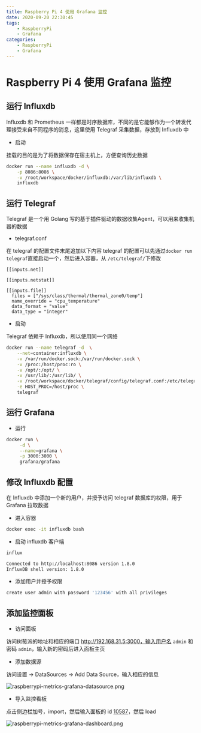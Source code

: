 ```yaml
---
title: Raspberry Pi 4 使用 Grafana 监控
date: 2020-09-20 22:30:45
tags:
    - RaspberryPi
    - Grafana
categories: 
    - RaspberryPi
    - Grafana
---
```


# Raspberry Pi 4 使用 Grafana 监控

## 运行 Influxdb

Influxdb 和 Prometheus 一样都是时序数据库，不同的是它能够作为一个转发代理接受来自不同程序的消息，这里使用 Telegraf 采集数据，存放到 Influxdb 中

- 启动

挂载的目的是为了将数据保存在宿主机上，方便查询历史数据

```bash
docker run --name influxdb -d \
	-p 8086:8086 \
	-v /root/workspace/docker/influxdb:/var/lib/influxdb \
	influxdb
```

## 运行 Telegraf

Telegraf 是一个用 Golang 写的基于插件驱动的数据收集Agent，可以用来收集机器的数据

- telegraf.conf

在 telegraf 的配置文件末尾追加以下内容
telegraf 的配置可以先通过`docker run telegraf`直接启动一个，然后进入容器，从 `/etc/telegraf/`下修改

```
[[inputs.net]]

[[inputs.netstat]]

[[inputs.file]]
  files = ["/sys/class/thermal/thermal_zone0/temp"]
  name_override = "cpu_temperature"
  data_format = "value"
  data_type = "integer"
```

- 启动

Telegraf 依赖于 Influxdb，所以使用同一个网络

```bash
docker run --name telegraf -d  \
	--net=container:influxdb \
	-v /var/run/docker.sock:/var/run/docker.sock \
	-v /proc:/host/proc:ro \
	-v /opt/:/opt/ \
	-v /usr/lib/:/usr/lib/ \
	-v /root/workspace/docker/telegraf/config/telegraf.conf:/etc/telegraf/telegraf.conf \
	-e HOST_PROC=/host/proc \
	telegraf
```

## 运行 Grafana 

- 运行

```bash
docker run \
     -d \
     --name=grafana \
     -p 3000:3000 \
     grafana/grafana
```

## 修改 Influxdb 配置

在 Influxdb 中添加一个新的用户，并授予访问 telegraf 数据库的权限，用于 Grafana 拉取数据

- 进入容器

```bash
docker exec -it influxdb bash 
```

- 启动 influxdb 客户端 

```bash
influx

Connected to http://localhost:8086 version 1.8.0
InfluxDB shell version: 1.8.0
```

- 添加用户并授予权限

```bash
create user admin with password '123456' with all privileges
```

## 添加监控面板

- 访问面板

访问树莓派的地址和相应的端口 http://192.168.31.5:3000，输入用户名 `admin` 和密码 `admin`，输入新的密码后进入面板主页

- 添加数据源 

访问设置 -> DataSources -> Add Data Source，输入相应的信息

![raspberrypi-metrics-grafana-datasource.png](https://hellowoodes.oss-cn-beijing.aliyuncs.com/picture/raspberrypi-metrics-grafana-datasource.png)

- 导入监控看板 

点击侧边栏加号，import，然后输入面板的 id [10587](https://grafana.com/grafana/dashboards/10578)，然后 load

![raspberrypi-metrics-grafana-dashboard.png](https://hellowoodes.oss-cn-beijing.aliyuncs.com/picture/raspberrypi-metrics-grafana-dashboard.png)
